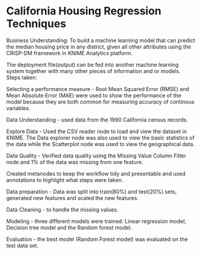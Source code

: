 # California Housing Regression Techniques

 Business Understanding: To build a machine learning model that can predict the median housing price in any district, given all other attributes using the CRISP-DM framework in KNIME Analytics platform.
 
 The deployment file(output) can be fed into another machine learning system together with many other pieces of information and or models.
 Steps taken:
 
 Selecting a performance measure - Root Mean Squared Error (RMSE) and Mean Absolute Error (MAE) were used to show the performance of the model because they are both common for measuring accuracy of continous variables.
  
 Data Understanding - used data from the 1990 California census records.
 
 Explore Data - Used the CSV reader node to load and view the dataset in KNIME. The Data explorer node was also used to view the basic statistics of the data while the    Scatterplot node was used to view the geographical data.
 
 Data Quality - Verified data quality using the Missing Value Column Filter node and 1% of the data was missing from one feature.

 Created metanodes to keep the workflow tidy and presentable and used annotations to highlight what steps were taken.
  
 Data preparation - Data was split into train(80%) and test(20%) sets, generated new features and scaled the new features.
 
 Data Cleaning - to handle the missing values.
 
 Modeling - three different models were trained: Linear regression model, Decision tree model and the Random forest model.
 
 Evaluation - the best model (Random Forest model) was evaluated on the test data set.

